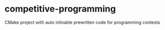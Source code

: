 # competitive-programming

CMake project with auto inlinable prewritten code for programming contests
